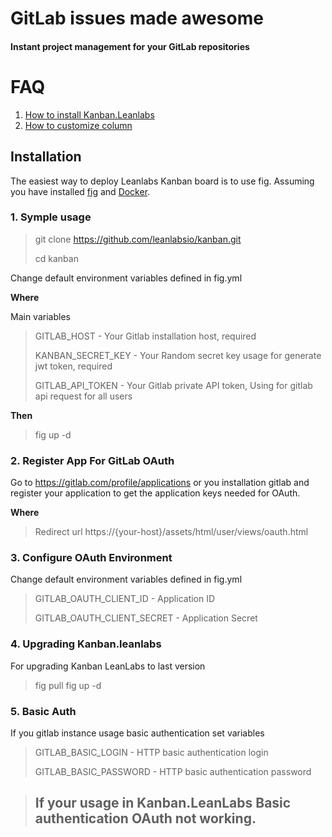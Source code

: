 
# GitLab issues made awesome

#### Instant project management for your GitLab repositories

# FAQ

1. [How to install Kanban.Leanlabs](https://github.com/leanlabsio/kanban/wiki/install)
2. [How to customize column](https://github.com/leanlabsio/kanban/wiki/Customizing-columns)


## Installation

The easiest way to deploy Leanlabs Kanban board is to use fig. 
Assuming you have installed [fig](http://www.fig.sh/) and [Docker](https://www.docker.com/).

### 1. Symple usage

> git clone https://github.com/leanlabsio/kanban.git
>
> cd kanban

Change default environment variables defined in fig.yml 

**Where**

Main variables

> GITLAB_HOST - Your Gitlab installation host, required
>
> KANBAN_SECRET_KEY - Your Random secret key usage for generate jwt token, required
>
> GITLAB_API_TOKEN - Your Gitlab private API token, Using for gitlab api request for all users

**Then**

> fig up -d

### 2. Register App For GitLab OAuth

Go to https://gitlab.com/profile/applications or you installation gitlab and register your application to get the application keys needed for OAuth.

**Where**

> Redirect url https://{your-host}/assets/html/user/views/oauth.html

### 3. Configure OAuth Environment

Change default environment variables defined in fig.yml 

> GITLAB_OAUTH_CLIENT_ID - Application ID
> 
> GITLAB_OAUTH_CLIENT_SECRET - Application Secret 

### 4. Upgrading Kanban.leanlabs

For upgrading Kanban LeanLabs to last version

> fig pull
> fig up -d

### 5. Basic Auth

If you gitlab instance usage basic authentication set variables 

> GITLAB_BASIC_LOGIN - HTTP basic authentication login
>
> GITLAB_BASIC_PASSWORD -  HTTP basic authentication password


> ## If your usage in Kanban.LeanLabs Basic authentication OAuth not working.
